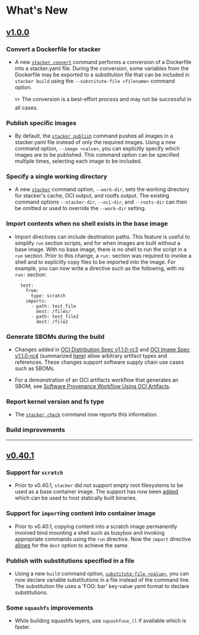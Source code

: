 # What's New

## [v1.0.0](https://github.com/project-stacker/stacker/releases/tag/v1.0.0-rc9)

### Convert a Dockerfile for stacker

- A new [`stacker convert`](reference/stacker_cli.md#stacker-convert) command performs a conversion of a Dockerfile into a stacker.yaml file. During the conversion, some variables from the Dockerfile may be exported to a substitution file that can be included in `stacker build` using the `--substitute-file <filename>` command option.

    :pencil2: The conversion is a best-effort process and may not be successful in all cases.

### Publish specific images

- By default, the [`stacker publish`](reference/stacker_cli.md#stacker-publish) command pushes all images in a stacker.yaml file instead of only the required images. Using a new command option, `--image <value>`, you can explicitly specify which images are to be published.  This command option can be specified multiple times, selecting each image to be included.

### Specify a single working directory

- A new [`stacker`](reference/stacker_cli.md#stacker) command option, `--work-dir`, sets the working directory for stacker's cache, OCI output, and rootfs output. The existing command options `--stacker-dir`, `--oci-dir`, and `--roots-dir` can then be omitted or used to override the `--work-dir` setting.

### Import contents when no shell exists in the base image

- Import directives can include destination paths. This feature is useful to simplify `run` section scripts, and for when images are built without a base image. With no base image, there is no shell to run the script in a `run` section. Prior to this change, a `run:` section was required to invoke a shell and to explicitly copy files to be imported into the image. For example, you can now write a directive such as the following, with no `run:` section:

        test:
          from:
            type: scratch
          imports:
            - path: test_file
              dest: /files/
            - path: test_file2
              dest: /file2

### Generate SBOMs during the build

- Changes added in [OCI Distribution Spec v1.1.0-rc3](https://github.com/opencontainers/distribution-spec/releases/tag/v1.1.0-rc3) and [OCI Image Spec v1.1.0-rc4](https://github.com/opencontainers/image-spec/releases/tag/v1.1.0-rc4) (summarized [here](https://opencontainers.org/posts/blog/2023-07-07-summary-of-upcoming-changes-in-oci-image-and-distribution-specs-v-1-1/)) allow arbitrary artifact types and references. These changes support software supply chain use cases such as SBOMs.

- For a demonstration of an OCI artifacts workflow that generates an SBOM, see [Software Provenance Workflow Using OCI Artifacts](user_guide/generate_sbom.md).

### Report kernel version and fs type

- The [`stacker check`](reference/stacker_cli.md#stacker-check) command now reports this information.

### Build improvements

***

## [v0.40.1](https://github.com/project-stacker/stacker/releases/tag/v0.40.1)

### Support for `scratch`

- Prior to v0.40.1, `stacker` did not support empty root filesystems to be used as a base container image. The support has now been [added](reference/stacker_file.md#from) which can be used to host statically built binaries.

### Support for `import`ing content into container image

- Prior to v0.40.1, copying content into a scratch image permanently involved bind mounting a shell such as busybox and invoking appropriate commands using the `run` directive. Now the `import` directive [allows](reference/stacker_file.md#import-dest) for the `dest` option to achieve the same.

### Publish with substitutions specified in a file
  
- Using a new `build` command option, [`substitute-file <value>`](reference/stacker_cli.md#stacker-build), you can now declare variable substitutions in a file instead of the command line. The substitution file uses a 'FOO: bar' key-value yaml format to declare substitutions.

### Some `squashfs` improvements

- While building squashfs layers, use `squashfuse_ll` if available which is faster.
